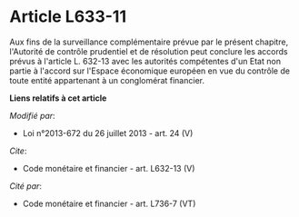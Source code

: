 # Article L633-11

Aux fins de la surveillance complémentaire prévue par le présent chapitre, l'Autorité de contrôle prudentiel et de résolution
peut conclure les accords prévus à l'article L. 632-13 avec les autorités compétentes d'un Etat non partie à l'accord sur
l'Espace économique européen en vue du contrôle de toute entité appartenant à un conglomérat financier.

**Liens relatifs à cet article**

_Modifié par_:

  - Loi n°2013-672 du 26 juillet 2013 - art. 24 (V)

_Cite_:

  - Code monétaire et financier - art. L632-13 (V)

_Cité par_:

  - Code monétaire et financier - art. L736-7 (VT)
